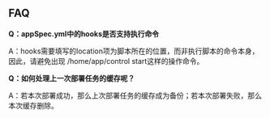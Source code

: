 ## FAQ

**Q：appSpec.yml中的hooks是否支持执行命令**

A：hooks需要填写的location项为脚本所在的位置，而非执行脚本的命令本身，因此，请避免出现 /home/app/control start这样的操作命令。

**Q：如何处理上一次部署任务的缓存呢？**

A：若本次部署成功，那么上次部署任务的缓存成为备份；若本次部署失败，那么本次缓存删除。
